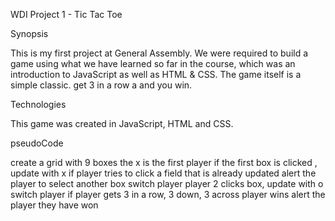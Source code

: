 WDI Project 1 - Tic Tac Toe

Synopsis

This is my first project at General Assembly. We were required to build a game using what we have learned so far in the course, 
which was an introduction to JavaScript as well as HTML & CSS. 
The game itself is a simple classic. get 3 in a row a and you win. 


Technologies

This game was created in JavaScript, HTML and CSS.



pseudoCode

create a grid with 9 boxes
the x is the first player
if the first box is clicked , update with x 
if player tries to click a field that is already updated
alert the player to select another box 
switch player
player 2 clicks box, update with o
switch player
if player gets 3 in a row, 3 down, 3 across player wins
alert the player they have won





